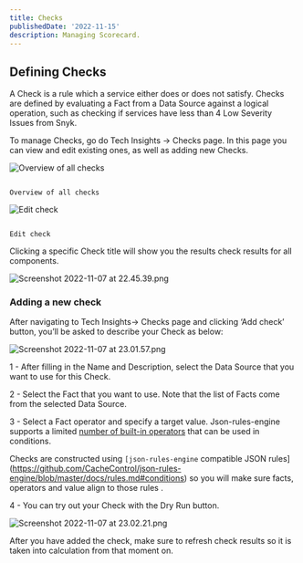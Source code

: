 ```yaml
---
title: Checks
publishedDate: '2022-11-15'
description: Managing Scorecard.
---
```


## Defining **Checks**

A Check is a rule which a service either does or does not satisfy. Checks are defined by evaluating a Fact from a Data Source against a logical operation, such as checking if services have less than 4 Low Severity Issues from Snyk.

To manage Checks, go do Tech Insights → Checks page. In this page you can view and edit existing ones, as well as adding new Checks.

![                                                                   Overview of all checks ](https://s3-us-west-2.amazonaws.com/secure.notion-static.com/c488a7d4-88e8-4095-ac65-acb4f16c23a1/Screenshot_2022-11-07_at_22.44.10.png)

                                                                   Overview of all checks

![                                                                              Edit check](https://s3-us-west-2.amazonaws.com/secure.notion-static.com/e892419b-c84a-4fe8-aef0-3545f2f6011b/Screenshot_2022-11-08_at_09.45.20.png)

                                                                              Edit check

Clicking a specific Check title will show you the results check results for all components.

![Screenshot 2022-11-07 at 22.45.39.png](https://s3-us-west-2.amazonaws.com/secure.notion-static.com/3f9dd83a-6d07-4a04-b339-96ceb6c8ef4d/Screenshot_2022-11-07_at_22.45.39.png)

### Adding a new check

After navigating to Tech Insights→ Checks page and clicking ‘Add check’ button, you’ll be asked to describe your Check as below:

![Screenshot 2022-11-07 at 23.01.57.png](https://s3-us-west-2.amazonaws.com/secure.notion-static.com/151dc907-b79e-49d2-a57e-41781dfab411/Screenshot_2022-11-07_at_23.01.57.png)

1 - After filling in the Name and Description, select the Data Source that you want to use for this Check.

2 - Select the Fact that you want to use. Note that the list of Facts come from the selected Data Source.

3 - Select a Fact operator and specify a target value. Json-rules-engine supports a limited [number of built-in operators](https://github.com/CacheControl/json-rules-engine/blob/master/docs/rules.md#operators) that can be used in conditions.

Checks are constructed using `[json-rules-engine` compatible JSON rules](https://github.com/CacheControl/json-rules-engine/blob/master/docs/rules.md#conditions) so you will make sure facts, operators and value align to those rules .

4 - You can try out your Check with the Dry Run button.

![Screenshot 2022-11-07 at 23.02.21.png](https://s3-us-west-2.amazonaws.com/secure.notion-static.com/88f0c2b8-ea7d-484a-87bc-818b72941ed5/Screenshot_2022-11-07_at_23.02.21.png)

After you have added the check, make sure to refresh check results so it is taken into calculation from that moment on.
